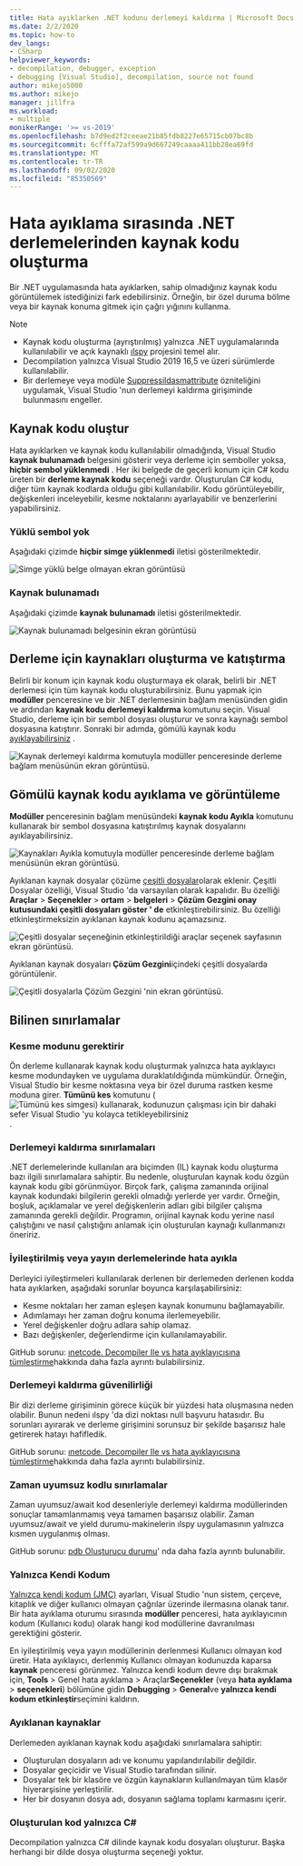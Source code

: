 ```yaml
---
title: Hata ayıklarken .NET kodunu derlemeyi kaldırma | Microsoft Docs
ms.date: 2/2/2020
ms.topic: how-to
dev_langs:
- CSharp
helpviewer_keywords:
- decompilation, debugger, exception
- debugging [Visual Studio], decompilation, source not found
author: mikejo5000
ms.author: mikejo
manager: jillfra
ms.workload:
- multiple
monikerRange: '>= vs-2019'
ms.openlocfilehash: b7d9ed2f2ceeae21b85fdb8227e65715cb07bc8b
ms.sourcegitcommit: 6cfffa72af599a9d667249caaaa411bb28ea69fd
ms.translationtype: MT
ms.contentlocale: tr-TR
ms.lasthandoff: 09/02/2020
ms.locfileid: "85350569"
---
```

# <a name="generate-source-code-from-net-assemblies-while-debugging"></a>Hata ayıklama sırasında .NET derlemelerinden kaynak kodu oluşturma

Bir .NET uygulamasında hata ayıklarken, sahip olmadığınız kaynak kodu görüntülemek istediğinizi fark edebilirsiniz. Örneğin, bir özel duruma bölme veya bir kaynak konuma gitmek için çağrı yığınını kullanma.

> [!NOTE]
> * Kaynak kodu oluşturma (ayrıştırılmış) yalnızca .NET uygulamalarında kullanılabilir ve açık kaynaklı [ılspy](https://github.com/icsharpcode/ILSpy) projesini temel alır.
> * Decompilation yalnızca Visual Studio 2019 16,5 ve üzeri sürümlerde kullanılabilir.
> * Bir derlemeye veya modüle [Suppressildasmattribute](https://docs.microsoft.com/dotnet/api/system.runtime.compilerservices.suppressildasmattribute) özniteliğini uygulamak, Visual Studio 'nun derlemeyi kaldırma girişiminde bulunmasını engeller.

## <a name="generate-source-code"></a>Kaynak kodu oluştur

Hata ayıklarken ve kaynak kodu kullanılabilir olmadığında, Visual Studio **kaynak bulunamadı** belgesini gösterir veya derleme için semboller yoksa, **hiçbir sembol yüklenmedi** . Her iki belgede de geçerli konum için C# kodu üreten bir **derleme kaynak kodu** seçeneği vardır. Oluşturulan C# kodu, diğer tüm kaynak kodlarda olduğu gibi kullanılabilir. Kodu görüntüleyebilir, değişkenleri inceleyebilir, kesme noktalarını ayarlayabilir ve benzerlerini yapabilirsiniz.

### <a name="no-symbols-loaded"></a>Yüklü sembol yok

Aşağıdaki çizimde **hiçbir simge yüklenmedi** iletisi gösterilmektedir.

![Simge yüklü belge olmayan ekran görüntüsü](media/decompilation-no-symbol-found.png)

### <a name="source-not-found"></a>Kaynak bulunamadı

Aşağıdaki çizimde **kaynak bulunamadı** iletisi gösterilmektedir.

![Kaynak bulunamadı belgesinin ekran görüntüsü](media/decompilation-no-source-found.png)

## <a name="generate-and-embed-sources-for-an-assembly"></a>Derleme için kaynakları oluşturma ve katıştırma

Belirli bir konum için kaynak kodu oluşturmaya ek olarak, belirli bir .NET derlemesi için tüm kaynak kodu oluşturabilirsiniz. Bunu yapmak için **modüller** penceresine ve bir .NET derlemesinin bağlam menüsünden gidin ve ardından **kaynak kodu derlemeyi kaldırma** komutunu seçin. Visual Studio, derleme için bir sembol dosyası oluşturur ve sonra kaynağı sembol dosyasına katıştırır. Sonraki bir adımda, gömülü kaynak kodu [ayıklayabilirsiniz](#extract-and-view-the-embedded-source-code) .

![Kaynak derlemeyi kaldırma komutuyla modüller penceresinde derleme bağlam menüsünün ekran görüntüsü.](media/decompilation-decompile-source-code.png)

## <a name="extract-and-view-the-embedded-source-code"></a>Gömülü kaynak kodu ayıklama ve görüntüleme

**Modüller** penceresinin bağlam menüsündeki **kaynak kodu Ayıkla** komutunu kullanarak bir sembol dosyasına katıştırılmış kaynak dosyalarını ayıklayabilirsiniz.

![Kaynakları Ayıkla komutuyla modüller penceresinde derleme bağlam menüsünün ekran görüntüsü.](media/decompilation-extract-source-code.png)

Ayıklanan kaynak dosyalar çözüme [çeşitli dosyalar](../ide/reference/miscellaneous-files.md)olarak eklenir. Çeşitli Dosyalar özelliği, Visual Studio 'da varsayılan olarak kapalıdır. Bu özelliği **Araçlar**  >  **Seçenekler**  >  **ortam**  >  **belgeleri**  >  **Çözüm Gezgini onay kutusundaki çeşitli dosyaları göster ' de** etkinleştirebilirsiniz. Bu özelliği etkinleştirmeksizin ayıklanan kaynak kodunu açamazsınız.

![Çeşitli dosyalar seçeneğinin etkinleştirildiği araçlar seçenek sayfasının ekran görüntüsü.](media/decompilation-tools-options-misc-files.png)

Ayıklanan kaynak dosyaları **Çözüm Gezgini**içindeki çeşitli dosyalarda görüntülenir.

![Çeşitli dosyalarla Çözüm Gezgini 'nin ekran görüntüsü.](media/decompilation-solution-explorer.png)

## <a name="known-limitations"></a>Bilinen sınırlamalar

### <a name="requires-break-mode"></a>Kesme modunu gerektirir

Ön derleme kullanarak kaynak kodu oluşturmak yalnızca hata ayıklayıcı kesme modundayken ve uygulama duraklatıldığında mümkündür. Örneğin, Visual Studio bir kesme noktasına veya bir özel duruma rastken kesme moduna girer. **Tümünü kes** komutunu ( ![ Tümünü kes simgesi) kullanarak, kodunuzun çalışması için bir dahaki sefer Visual Studio 'yu kolayca tetikleyebilirsiniz ](media/decompilation-break-all.png) .

### <a name="decompilation-limitations"></a>Derlemeyi kaldırma sınırlamaları

.NET derlemelerinde kullanılan ara biçimden (IL) kaynak kodu oluşturma bazı ilgili sınırlamalara sahiptir. Bu nedenle, oluşturulan kaynak kodu özgün kaynak kodu gibi görünmüyor. Birçok fark, çalışma zamanında orijinal kaynak kodundaki bilgilerin gerekli olmadığı yerlerde yer vardır. Örneğin, boşluk, açıklamalar ve yerel değişkenlerin adları gibi bilgiler çalışma zamanında gerekli değildir. Programın, orijinal kaynak kodu yerine nasıl çalıştığını ve nasıl çalıştığını anlamak için oluşturulan kaynağı kullanmanızı öneririz.

### <a name="debug-optimized-or-release-assemblies"></a>İyileştirilmiş veya yayın derlemelerinde hata ayıkla

Derleyici iyileştirmeleri kullanılarak derlenen bir derlemeden derlenen kodda hata ayıklarken, aşağıdaki sorunlar boyunca karşılaşabilirsiniz:
- Kesme noktaları her zaman eşleşen kaynak konumunu bağlamayabilir.
- Adımlamayı her zaman doğru konuma ilerlemeyebilir.
- Yerel değişkenler doğru adlara sahip olamaz.
- Bazı değişkenler, değerlendirme için kullanılamayabilir.

GitHub sorunu: [ınetcode. Decompiler Ile vs hata ayıklayıcısına tümleştirme](https://github.com/icsharpcode/ILSpy/issues/1901)hakkında daha fazla ayrıntı bulabilirsiniz.

### <a name="decompilation-reliability"></a>Derlemeyi kaldırma güvenilirliği

Bir dizi derleme girişiminin görece küçük bir yüzdesi hata oluşmasına neden olabilir. Bunun nedeni ılspy 'da dizi noktası null başvuru hatasıdır.  Bu sorunları ayırarak ve derleme girişimini sorunsuz bir şekilde başarısız hale getirerek hatayı hafifledik.

GitHub sorunu: [ınetcode. Decompiler Ile vs hata ayıklayıcısına tümleştirme](https://github.com/icsharpcode/ILSpy/issues/1901)hakkında daha fazla ayrıntı bulabilirsiniz.

### <a name="limitations-with-async-code"></a>Zaman uyumsuz kodlu sınırlamalar

Zaman uyumsuz/await kod desenleriyle derlemeyi kaldırma modüllerinden sonuçlar tamamlanmamış veya tamamen başarısız olabilir. Zaman uyumsuz/await ve yield durumu-makinelerin ılspy uygulamasının yalnızca kısmen uygulanmış olması. 

GitHub sorunu: [pdb Oluşturucu durumu](https://github.com/icsharpcode/ILSpy/issues/1422)' nda daha fazla ayrıntı bulunabilir.

### <a name="just-my-code"></a>Yalnızca Kendi Kodum

[Yalnızca kendi kodum (JMC)](https://docs.microsoft.com/visualstudio/debugger/just-my-code) ayarları, Visual Studio 'nun sistem, çerçeve, kitaplık ve diğer kullanıcı olmayan çağrılar üzerinde ilermasına olanak tanır. Bir hata ayıklama oturumu sırasında **modüller** penceresi, hata ayıklayıcının kodum (Kullanıcı kodu) olarak hangi kod modüllerine davranılması gerektiğini gösterir.

En iyileştirilmiş veya yayın modüllerinin derlenmesi Kullanıcı olmayan kod üretir. Hata ayıklayıcı, derlenmiş Kullanıcı olmayan kodunuzda kaparsa **kaynak** penceresi görünmez. Yalnızca kendi kodum devre dışı bırakmak için, **Tools**  >  Genel hata ayıklama > Araçlar**Seçenekler** (veya **hata ayıklama**  >  **seçenekleri**) bölümüne gidin **Debugging**  >  **General**ve **yalnızca kendi kodum etkinleştir**seçimini kaldırın.

### <a name="extracted-sources"></a>Ayıklanan kaynaklar

Derlemeden ayıklanan kaynak kodu aşağıdaki sınırlamalara sahiptir:
- Oluşturulan dosyaların adı ve konumu yapılandırılabilir değildir.
- Dosyalar geçicidir ve Visual Studio tarafından silinir.
- Dosyalar tek bir klasöre ve özgün kaynakların kullanılmayan tüm klasör hiyerarşisine yerleştirilir.
- Her bir dosyanın dosya adı, dosyanın sağlama toplamı karmasını içerir.

### <a name="generated-code-is-c-only"></a>Oluşturulan kod yalnızca C#
Decompilation yalnızca C# dilinde kaynak kodu dosyaları oluşturur. Başka herhangi bir dilde dosya oluşturma seçeneği yoktur.
